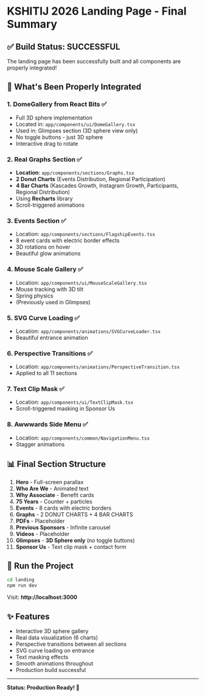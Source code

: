 # KSHITIJ 2026 Landing Page - Final Summary

## ✅ Build Status: SUCCESSFUL

The landing page has been successfully built and all components are properly integrated!

## 🎯 What's Been Properly Integrated

### 1. **DomeGallery from React Bits** ✅
- Full 3D sphere implementation
- Located in: `app/components/ui/DomeGallery.tsx`
- Used in: Glimpses section (3D sphere view only)
- No toggle buttons - just 3D sphere
- Interactive drag to rotate

### 2. **Real Graphs Section** ✅
- **Location**: `app/components/sections/Graphs.tsx`
- **2 Donut Charts** (Events Distribution, Regional Participation)
- **4 Bar Charts** (Kascades Growth, Instagram Growth, Participants, Regional Distribution)
- Using **Recharts** library
- Scroll-triggered animations

### 3. **Events Section** ✅
- Location: `app/components/sections/FlagshipEvents.tsx`
- 8 event cards with electric border effects
- 3D rotations on hover
- Beautiful glow animations

### 4. **Mouse Scale Gallery** ✅
- Location: `app/components/ui/MouseScaleGallery.tsx`
- Mouse tracking with 3D tilt
- Spring physics
- (Previously used in Glimpses)

### 5. **SVG Curve Loading** ✅
- Location: `app/components/animations/SVGCurveLoader.tsx`
- Beautiful entrance animation

### 6. **Perspective Transitions** ✅
- Location: `app/components/animations/PerspectiveTransition.tsx`
- Applied to all 11 sections

### 7. **Text Clip Mask** ✅
- Location: `app/components/ui/TextClipMask.tsx`
- Scroll-triggered masking in Sponsor Us

### 8. **Awwwards Side Menu** ✅
- Location: `app/components/common/NavigationMenu.tsx`
- Stagger animations

## 📊 Final Section Structure

1. **Hero** - Full-screen parallax
2. **Who Are We** - Animated text
3. **Why Associate** - Benefit cards
4. **75 Years** - Counter + particles
5. **Events** - 8 cards with electric borders
6. **Graphs** - 2 DONUT CHARTS + 4 BAR CHARTS
7. **PDFs** - Placeholder
8. **Previous Sponsors** - Infinite carousel
9. **Videos** - Placeholder
10. **Glimpses** - **3D Sphere only** (no toggle buttons)
11. **Sponsor Us** - Text clip mask + contact form

## 🚀 Run the Project

```bash
cd landing
npm run dev
```

Visit: **http://localhost:3000**

## ✨ Features

- Interactive 3D sphere gallery
- Real data visualization (6 charts)
- Perspective transitions between all sections
- SVG curve loading on entrance
- Text masking effects
- Smooth animations throughout
- Production build successful

---

**Status: Production Ready! 🎊**

